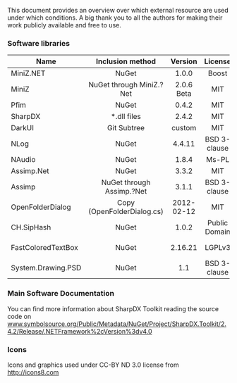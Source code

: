This document provides an overview over which external resource are used under which conditions.
A big thank you to all the authors for making their work publicly available and free to use.

### Software libraries
| Name                   | Inclusion method           | Version    | License       | Link     |
| ---------------------- |:--------------------------:|:----------:|:-------------:|:--------:|
| MiniZ.NET              | NuGet                      | 1.0.0      | Boost         | https://github.com/ActuallyaDeviloper/MiniZ.Net |
| MiniZ                  | NuGet through MiniZ.?Net   | 2.0.6 Beta | MIT           | https://github.com/richgel999/miniz |
| Pfim                   | NuGet                      | 0.4.2      | MIT           | https://github.com/nickbabcock/Pfim |
| SharpDX                | *.dll files                | 2.4.2      | MIT           | http://sharpdx.org |
| DarkUI                 | Git Subtree                | custom     | MIT           | https://github.com/ActuallyaDeviloper/DarkUI |
| NLog                   | NuGet                      | 4.4.11     | BSD 3-clause  | http://nlog-project.org |
| NAudio                 | NuGet                      | 1.8.4      | Ms-PL         | https://github.com/naudio/NAudio |
| Assimp.Net             | NuGet                      | 3.3.2      | MIT           | https://www.nuget.org/packages/AssimpNet |
| Assimp                 | NuGet through Assimp.?Net  | 3.1.1      | BSD 3-clause  | http://assimp.org |
| OpenFolderDialog       | Copy (OpenFolderDialog.cs) | 2012-02-12 | MIT           | https://www.medo64.com/2011/12/openfolderdialog |
| CH.SipHash             | NuGet                      | 1.0.2      | Public Domain | https://github.com/tanglebones/ch-siphash |
| FastColoredTextBox     | NuGet                      | 2.16.21    | LGPLv3        | https://www.codeproject.com/Articles/161871/Fast-Colored-TextBox-for-syntax-highlighting |
| System.Drawing.PSD     | NuGet                      | 1.1        | BSD 3-clause  | https://github.com/bizzehdee/System.Drawing.PSD |

### Main Software Documentation
  
  You can find more information about SharpDX Toolkit reading the source code on www.symbolsource.org/Public/Metadata/NuGet/Project/SharpDX.Toolkit/2.4.2/Release/.NETFramework%2cVersion%3dv4.0

### Icons

  Icons and graphics used under CC-BY ND 3.0 license from http://icons8.com
